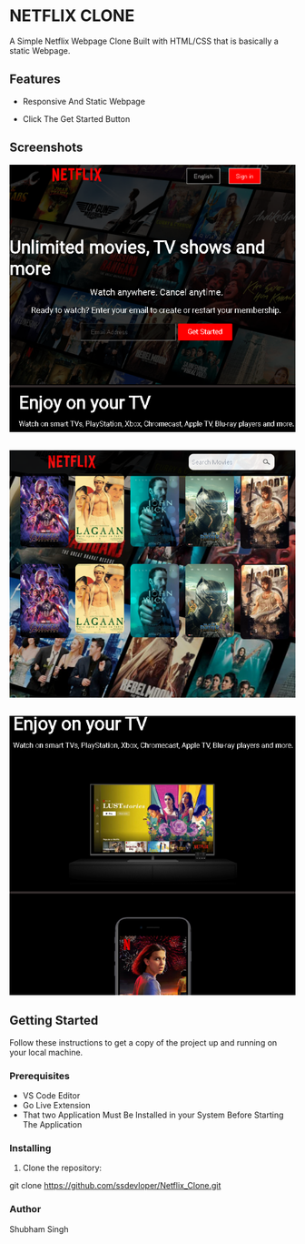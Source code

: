 
# NETFLIX CLONE

A Simple Netflix  Webpage Clone  Built with  HTML/CSS that is basically a static Webpage.


## Features


- Responsive And Static Webpage


- Click The Get Started Button

## Screenshots

![Front Page](assets/image/screenshot/page1.png)
##
![Second Page](assets/image/screenshot/page4.png)

##
![Third Page](assets/image/screenshot/page2.png)


## Getting Started

 Follow these instructions to get a copy of the project up and running on your local machine.


### Prerequisites

 - VS Code Editor
 - Go Live Extension
 - That two Application Must Be Installed in your System Before Starting The Application

 ### Installing
 1. Clone the repository:

 git clone https://github.com/ssdevloper/Netflix_Clone.git


### Author

Shubham Singh
